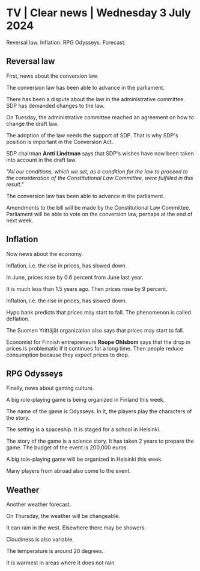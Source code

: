 # TV \| Clear news \| Wednesday 3 July 2024

Reversal law. Inflation. RPG Odysseys. Forecast.

## Reversal law

First, news about the conversion law.

The conversion law has been able to advance in the parliament.

There has been a dispute about the law in the administrative committee. SDP has demanded changes to the law.

On Tuesday, the administrative committee reached an agreement on how to change the draft law.

The adoption of the law needs the support of SDP. That is why SDP's position is important in the Conversion Act.

SDP chairman **Antti Lindtman** says that SDP's wishes have now been taken into account in the draft law.

*"All our conditions, which we set, as a condition for the law to proceed to the consideration of the Constitutional Law Committee, were fulfilled in this result."*

The conversion law has been able to advance in the parliament.

Amendments to the bill will be made by the Constitutional Law Committee. Parliament will be able to vote on the conversion law, perhaps at the end of next week.

## Inflation

Now news about the economy.

Inflation, i.e. the rise in prices, has slowed down.

In June, prices rose by 0.6 percent from June last year.

It is much less than 1.5 years ago. Then prices rose by 9 percent.

Inflation, i.e. the rise in prices, has slowed down.

Hypo bank predicts that prices may start to fall. The phenomenon is called deflation.

The Suomen Yrittäjät organization also says that prices may start to fall.

Economist for Finnish entrepreneurs **Roope Ohlsbom** says that the drop in prices is problematic if it continues for a long time. Then people reduce consumption because they expect prices to drop.

## RPG Odysseys

Finally, news about gaming culture.

A big role-playing game is being organized in Finland this week.

The name of the game is Odysseys. In it, the players play the characters of the story.

The setting is a spaceship. It is staged for a school in Helsinki.

The story of the game is a science story. It has taken 2 years to prepare the game. The budget of the event is 200,000 euros.

A big role-playing game will be organized in Helsinki this week.

Many players from abroad also come to the event.

## Weather

Another weather forecast.

On Thursday, the weather will be changeable.

It can rain in the west. Elsewhere there may be showers.

Cloudiness is also variable.

The temperature is around 20 degrees.

It is warmest in areas where it does not rain.

